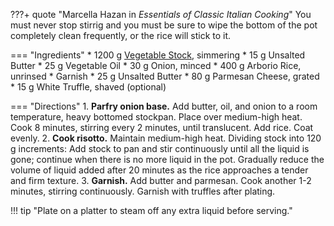???+ quote "Marcella Hazan in *Essentials of Classic Italian Cooking*"
    You must never stop stirrig and you must be sure to wipe the bottom of the pot completely clean frequently, or the rice will stick to it.

=== "Ingredients"
    * 1200 g [Vegetable Stock](../../salads-soups-sides/soups/stocks/vegetable-stock.md), simmering
    * 15 g Unsalted Butter
    * 25 g Vegetable Oil
    * 30 g Onion, minced
    * 400 g Arborio Rice, unrinsed
    * Garnish
        * 25 g Unsalted Butter
        * 80 g Parmesan Cheese, grated
        * 15 g White Truffle, shaved (optional)

=== "Directions"
    1. **Parfry onion base.** Add butter, oil, and onion to a room temperature, heavy bottomed stockpan. Place over medium-high heat. Cook 8 minutes, stirring every 2 minutes, until translucent. Add rice. Coat evenly.
    2. **Cook risotto.** Maintain medium-high heat. Dividing stock into 120 g increments: Add stock to pan and stir continuously until all the liquid is gone; continue when there is no more liquid in the pot. Gradually reduce the volume of liquid added after 20 minutes as the rice approaches a tender and firm texture.
    3. **Garnish.** Add butter and parmesan. Cook another 1-2 minutes, stirring continuously. Garnish with truffles after plating.


!!! tip "Plate on a platter to steam off any extra liquid before serving."

[^1]: {{ cite.hazan_italian_cooking }}
